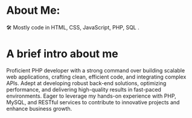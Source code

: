 # About Me:
🛠 Mostly code in HTML, CSS, JavaScript, PHP, SQL .<br>
# A brief intro about me 
Proficient PHP developer with a strong command over building scalable web applications, crafting clean, efficient code, and integrating complex APIs. Adept at developing robust back-end solutions, optimizing performance, and delivering high-quality results in fast-paced environments. Eager to leverage my hands-on experience with PHP, MySQL, and RESTful services to contribute to innovative projects and enhance business growth.
